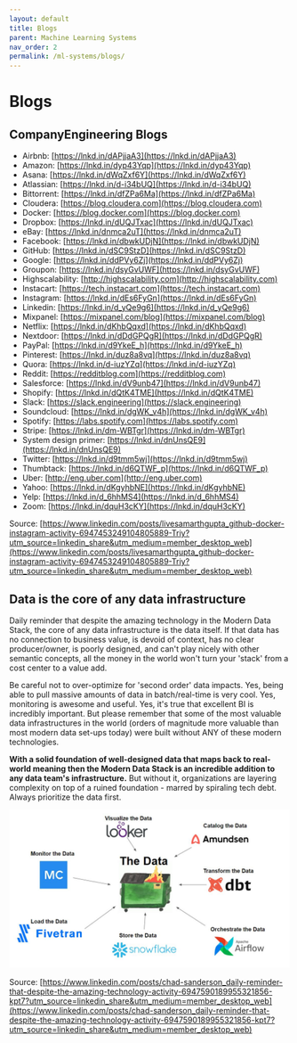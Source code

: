 ```yaml
---
layout: default
title: Blogs
parent: Machine Learning Systems
nav_order: 2
permalink: /ml-systems/blogs/
---
```


# Blogs

## CompanyEngineering Blogs

- Airbnb: [https://lnkd.in/dAPjjaA3](https://lnkd.in/dAPjjaA3)
- Amazon: [https://lnkd.in/dyp43Yqp](https://lnkd.in/dyp43Yqp)
- Asana: [https://lnkd.in/dWqZxf6Y](https://lnkd.in/dWqZxf6Y)
- Atlassian: [https://lnkd.in/d-i34bUQ](https://lnkd.in/d-i34bUQ)
- Bittorrent: [https://lnkd.in/dfZPa6Ma](https://lnkd.in/dfZPa6Ma)
- Cloudera: [https://blog.cloudera.com](https://blog.cloudera.com)
- Docker: [https://blog.docker.com](https://blog.docker.com)
- Dropbox: [https://lnkd.in/dUQJTxac](https://lnkd.in/dUQJTxac)
- eBay: [https://lnkd.in/dnmca2uT](https://lnkd.in/dnmca2uT)
- Facebook: [https://lnkd.in/dbwkUDjN](https://lnkd.in/dbwkUDjN)
- GitHub: [https://lnkd.in/dSC9StzD](https://lnkd.in/dSC9StzD)
- Google: [https://lnkd.in/ddPVy6Zj](https://lnkd.in/ddPVy6Zj)
- Groupon: [https://lnkd.in/dsyGvUWF](https://lnkd.in/dsyGvUWF)
- Highscalability: [http://highscalability.com](http://highscalability.com)
- Instacart: [https://tech.instacart.com](https://tech.instacart.com)
- Instagram: [https://lnkd.in/dEs6FyGn](https://lnkd.in/dEs6FyGn)
- Linkedin: [https://lnkd.in/d_yQe9g6](https://lnkd.in/d_yQe9g6)
- Mixpanel: [https://mixpanel.com/blog](https://mixpanel.com/blog)
- Netflix: [https://lnkd.in/dKhbQqxd](https://lnkd.in/dKhbQqxd)
- Nextdoor: [https://lnkd.in/dDdGPQgR](https://lnkd.in/dDdGPQgR)
- PayPal: [https://lnkd.in/d9YkeE_h](https://lnkd.in/d9YkeE_h)
- Pinterest: [https://lnkd.in/duz8a8vq](https://lnkd.in/duz8a8vq)
- Quora: [https://lnkd.in/d-iuzYZq](https://lnkd.in/d-iuzYZq)
- Reddit: [https://redditblog.com](https://redditblog.com)
- Salesforce: [https://lnkd.in/dV9unb47](https://lnkd.in/dV9unb47)
- Shopify: [https://lnkd.in/dQtK4TME](https://lnkd.in/dQtK4TME)
- Slack: [https://slack.engineering](https://slack.engineering)
- Soundcloud: [https://lnkd.in/dgWK_v4h](https://lnkd.in/dgWK_v4h)
- Spotify: [https://labs.spotify.com](https://labs.spotify.com)
- Stripe: [https://lnkd.in/dm-WBTgr](https://lnkd.in/dm-WBTgr)
- System design primer: [https://lnkd.in/dnUnsQE9](https://lnkd.in/dnUnsQE9)
- Twitter: [https://lnkd.in/d9tmm5wj](https://lnkd.in/d9tmm5wj)
- Thumbtack: [https://lnkd.in/d6QTWF_p](https://lnkd.in/d6QTWF_p)
- Uber: [http://eng.uber.com](http://eng.uber.com)
- Yahoo: [https://lnkd.in/dKgyhbNE](https://lnkd.in/dKgyhbNE)
- Yelp: [https://lnkd.in/d_6hhMS4](https://lnkd.in/d_6hhMS4)
- Zoom: [https://lnkd.in/dquH3cKY](https://lnkd.in/dquH3cKY)


Source: [https://www.linkedin.com/posts/livesamarthgupta_github-docker-instagram-activity-6947453249104805889-Triy?utm_source=linkedin_share&utm_medium=member_desktop_web](https://www.linkedin.com/posts/livesamarthgupta_github-docker-instagram-activity-6947453249104805889-Triy?utm_source=linkedin_share&utm_medium=member_desktop_web)

## Data is the core of any data infrastructure

Daily reminder that despite the amazing technology in the Modern Data Stack, the core of any data infrastructure is the data itself. If that data has no connection to business value, is devoid of context, has no clear producer/owner, is poorly designed, and can't play nicely with other semantic concepts, all the money in the world won't turn your 'stack' from a cost center to a value add.

Be careful not to over-optimize for 'second order' data impacts. Yes, being able to pull massive amounts of data in batch/real-time is very cool. Yes, monitoring is awesome and useful. Yes, it's true that excellent BI is incredibly important. But please remember that some of the most valuable data infrastructures in the world (orders of magnitude more valuable than most modern data set-ups today) were built without ANY of these modern technologies.

**With a solid foundation of well-designed data that maps back to real-world meaning then the Modern Data Stack is an incredible addition to any data team's infrastructure.** But without it, organizations are layering complexity on top of a ruined foundation - marred by spiraling tech debt. Always prioritize the data first.

![Modern Data Stack](images/data-stack.jfif)

Source: [https://www.linkedin.com/posts/chad-sanderson_daily-reminder-that-despite-the-amazing-technology-activity-6947590189955321856-kpt7?utm_source=linkedin_share&utm_medium=member_desktop_web](https://www.linkedin.com/posts/chad-sanderson_daily-reminder-that-despite-the-amazing-technology-activity-6947590189955321856-kpt7?utm_source=linkedin_share&utm_medium=member_desktop_web)
